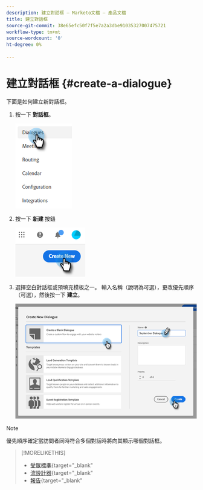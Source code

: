 ```yaml
---
description: 建立對話框 — Marketo文檔 — 產品文檔
title: 建立對話框
source-git-commit: 38e65efc50f7f5e7a2a3dbe91035327007475721
workflow-type: tm+mt
source-wordcount: '0'
ht-degree: 0%

---
```


# 建立對話框 {#create-a-dialogue}

下面是如何建立新對話框。

1. 按一下 **對話框**。

   ![](assets/create-a-dialogue-1.png)

1. 按一下 **新建** 按鈕

   ![](assets/create-a-dialogue-2.png)

1. 選擇空白對話框或預填充模板之一。 輸入名稱（說明為可選），更改優先順序（可選），然後按一下 **建立**。

   ![](assets/create-a-dialogue-3.png)

>[!NOTE]
>
>優先順序確定當訪問者同時符合多個對話時將向其顯示哪個對話框。

>[!MORELIKETHIS]
>
>* [受眾標準](/help/marketo/product-docs/demand-generation/dynamic-chat/dialogues/audience-criteria.md){target=&quot;_blank&quot;
>* [流設計器](/help/marketo/product-docs/demand-generation/dynamic-chat/dialogues/stream-designer.md){target=&quot;_blank&quot;
>* [報告](/help/marketo/product-docs/demand-generation/dynamic-chat/dialogues/reports.md){target=&quot;_blank&quot;


